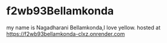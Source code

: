 # f2wb93Bellamkonda 
my name is Nagadharani Bellamkonda,I love yellow.
hosted at <https://f2wb93bellamkonda-clxz.onrender.com>